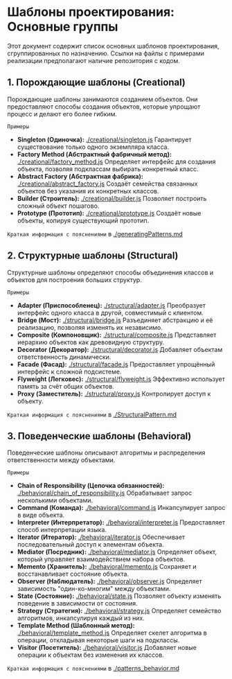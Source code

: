 # Шаблоны проектирования: Основные группы

Этот документ содержит список основных шаблонов проектирования, сгруппированных по назначению.  Ссылки на файлы с примерами реализации предполагают наличие репозитория с кодом.

## 1. Порождающие шаблоны (Creational)

Порождающие шаблоны занимаются созданием объектов. Они предоставляют способы создания объектов, которые упрощают процесс и делают его более гибким.

`Примеры`
* **Singleton (Одиночка):** [./creational/singleton.js](./creational/singleton.js)  Гарантирует существование только одного экземпляра класса.
* **Factory Method (Абстрактный фабричный метод):** [./creational/factory_method.js](./creational/factory_method.js)  Определяет интерфейс для создания объекта, позволяя подклассам выбирать конкретный класс.
* **Abstract Factory (Абстрактная фабрика):** [./creational/abstract_factory.js](./creational/abstract_factory.js)  Создаёт семейства связанных объектов без указания их конкретных классов.
* **Builder (Строитель):** [./creational/builder.js](./creational/builder.js)  Позволяет построить сложный объект пошагово.
* **Prototype (Прототип):** [./creational/prototype.js](./creational/prototype.js)  Создаёт новые объекты, копируя существующий прототип.

`Краткая информация с пояснениями` в [./generatingPatterns.md](./generatingPatterns.md)

## 2. Структурные шаблоны (Structural)

Структурные шаблоны определяют способы объединения классов и объектов для построения больших структур.

`Примеры`
* **Adapter (Приспособленец):** [./structural/adapter.js](./structural/adapter.js)  Преобразует интерфейс одного класса в другой, совместимый с клиентом.
* **Bridge (Мост):** [./structural/bridge.js](./structural/bridge.js)  Разъединяет абстракцию и её реализацию, позволяя изменять их независимо.
* **Composite (Компоновщик):** [./structural/composite.js](./structural/composite.js)  Представляет иерархию объектов как древовидную структуру.
* **Decorator (Декоратор):** [./structural/decorator.js](./structural/decorator.js)  Добавляет объектам ответственность динамически.
* **Facade (Фасад):** [./structural/facade.js](./structural/facade.js)  Предоставляет упрощённый интерфейс к сложной подсистеме.
* **Flyweight (Легковес):** [./structural/flyweight.js](./structural/flyweight.js)  Эффективно использует память за счёт общих объектов.
* **Proxy (Заместитель):** [./structural/proxy.js](./structural/proxy.js)  Контролирует доступ к объекту.

`Краткая информация с пояснениями` в [./StructuralPattern.md](./StructuralPattern.md)

## 3. Поведенческие шаблоны (Behavioral)

Поведенческие шаблоны описывают алгоритмы и распределения ответственности между объектами.

`Примеры`
* **Chain of Responsibility (Цепочка обязанностей):** [./behavioral/chain_of_responsibility.js](./behavioral/chain_of_responsibility.js)  Обрабатывает запрос несколькими объектами.
* **Command (Команда):** [./behavioral/command.js](./behavioral/command.js)  Инкапсулирует запрос в виде объекта.
* **Interpreter (Интерпретатор):** [./behavioral/interpreter.js](./behavioral/interpreter.js)  Предоставляет способ интерпретации языка.
* **Iterator (Итератор):** [./behavioral/iterator.js](./behavioral/iterator.js)  Обеспечивает последовательный доступ к элементам объекта.
* **Mediator (Посредник):** [./behavioral/mediator.js](./behavioral/mediator.js)  Определяет объект, который управляет взаимодействием набора объектов.
* **Memento (Хранитель):** [./behavioral/memento.js](./behavioral/memento.js)  Сохраняет и восстанавливает состояние объекта.
* **Observer (Наблюдатель):** [./behavioral/observer.js](./behavioral/observer.js)  Определяет зависимость "один-ко-многим" между объектами.
* **State (Состояние):** [./behavioral/state.js](./behavioral/state.js)  Позволяет объекту изменять поведение в зависимости от состояния.
* **Strategy (Стратегия):** [./behavioral/strategy.js](./behavioral/strategy.js)  Определяет семейство алгоритмов, инкапсулируя каждый из них.
* **Template Method (Шаблонный метод):** [./behavioral/template_method.js](./behavioral/template_method.js)  Определяет скелет алгоритма в операции, откладывая некоторые шаги на подклассы.
* **Visitor (Посетитель):** [./behavioral/visitor.js](./behavioral/visitor.js)  Добавляет новые операции к объектам без изменения их классов.

`Краткая информация с пояснениями` в [./patterns_behavior.md](./patterns_behavior.md)
